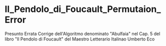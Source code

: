 # Il_Pendolo_di_Foucault_Permutaion_Error
Presunto Errata Corrige dell'Algoritmo denominato "Abulfaia" nel Cap. 5 del libro "Il Pendolo di Foucault" del Maestro Letterario Italinao Umberto Eco
